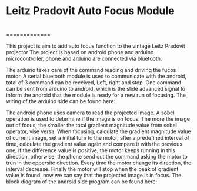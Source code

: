 # Leitz Pradovit Auto Focus Module <h1>
=============

This project is aim to add auto focus function to the vintage Leitz Pradovit projector
The project is based on android phone and arduino microcontroller, phone and arduino are connected via bluetooth. 


The arduino takes care of the command reading and driving the fucos motor.
A serial bluetooth module is used to communicate with the android, total of 3 command can be received, Left, right and stop. One command can be sent from arduino to android, which is the slide advanced signal to inform the android that the module is ready for a new run of focusing.
The wiring of the arduino side can be found here:

The android phone uses camera to read the projected image. A sobel operation is used to determine if the image is on focus. The more the image out of focus, the smaller the total gradient magnitude value from sobel operator, vise versa. When focusing, calculate the gradient magnitude value of current image, set a initial turn to the motor, after a predefined interval of time, calculate the gradient value again and compare it with the previous one, if the difference value is positive, the motor keeps running in this direction, otherwise, the phone send out the command asking the motor to trun in the oppersite direction. Every time the motor change its direction, the interval decrease. Finally the motor will stop when the peak of gradient value is found, now we can say that the projected image is in focus.
The block diagram of the android side program can be found here:
